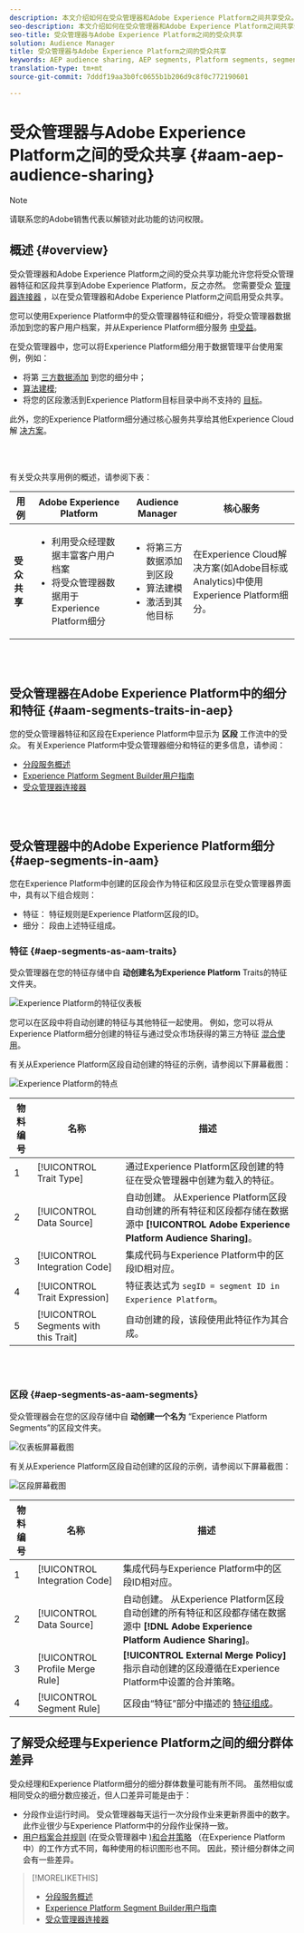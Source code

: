 ```yaml
---
description: 本文介绍如何在受众管理器和Adobe Experience Platform之间共享受众。
seo-description: 本文介绍如何在受众管理器和Adobe Experience Platform之间共享受众。
seo-title: 受众管理器与Adobe Experience Platform之间的受众共享
solution: Audience Manager
title: 受众管理器与Adobe Experience Platform之间的受众共享
keywords: AEP audience sharing, AEP segments, Platform segments, segment sharing, audience sharing, share segments
translation-type: tm+mt
source-git-commit: 7dddf19aa3b0fc0655b1b206d9c8f0c772190601

---
```



# 受众管理器与Adobe Experience Platform之间的受众共享 {#aam-aep-audience-sharing}

>[!NOTE]
>
> 请联系您的Adobe销售代表以解锁对此功能的访问权限。

## 概述 {#overview}

受众管理器和Adobe Experience Platform之间的受众共享功能允许您将受众管理器特征和区段共享到Adobe Experience Platform，反之亦然。 您需要受众 [管理器连接器](https://docs.adobe.com/content/help/en/experience-platform/sources/connectors/adobe-applications/audience-manager.html) ，以在受众管理器和Adobe Experience Platform之间启用受众共享。

您可以使用Experience Platform中的受众管理器特征和细分，将受众管理器数据添加到您的客户用户档案，并从Experience Platform细分服务 [中受益](https://www.adobe.io/apis/experienceplatform/home/profile-identity-segmentation/profile-identity-segmentation-services.html#!api-specification/markdown/narrative/technical_overview/segmentation/segmentation-overview.md)。

在受众管理器中，您可以将Experience Platform细分用于数据管理平台使用案例，例如：
* 将第 [三方数据添加](/help/using/overview/data-types-collected.md#third-party-data) 到您的细分中；
* [算法建模](/help/using/features/algorithmic-models/understanding-models.md);
* 将您的区段激活到Experience Platform目标目录中尚不支持的 [目标](https://docs.adobe.com/content/help/en/experience-platform/rtcdp/destinations/destinations-cat/destinations-catalog.html)。

此外，您的Experience Platform细分通过核心服务共享给其他Experience Cloud解 [决方案](https://docs.adobe.com/content/help/en/core-services/interface/experience-cloud.html)。

<br> 

有关受众共享用例的概述，请参阅下表：

| **用例** | **Adobe Experience Platform** | **Audience Manager** | **核心服务** |
---------|----------|---------|---------
| **受众共享** | <ul><li>利用受众经理数据丰富客户用户档案</li><li>将受众管理器数据用于Experience Platform细分</li></ul> | <ul><li>将第三方数据添加到区段</li><li>算法建模</li><li>激活到其他目标</li></ul> | 在Experience Cloud解决方案(如Adobe目标或Analytics)中使用Experience Platform细分。 |

<br> 

## 受众管理器在Adobe Experience Platform中的细分和特征 {#aam-segments-traits-in-aep}

您的受众管理器特征和区段在Experience Platform中显示为 **区段** 工作流中的受众。 有关Experience Platform中受众管理器细分和特征的更多信息，请参阅：

* [分段服务概述](https://docs.adobe.com/content/help/en/experience-platform/segmentation/home.html#audiences)
* [Experience Platform Segment Builder用户指南](https://docs.adobe.com/content/help/en/experience-platform/segmentation/ui/overview.html#audiences)
* [受众管理器连接器](https://docs.adobe.com/content/help/en/experience-platform/sources/connectors/adobe-applications/audience-manager.html)

<br> 

## 受众管理器中的Adobe Experience Platform细分 {#aep-segments-in-aam}

您在Experience Platform中创建的区段会作为特征和区段显示在受众管理器界面中，具有以下组合规则：
* 特征： 特征规则是Experience Platform区段的ID。
* 细分： 段由上述特征组成。

### 特征 {#aep-segments-as-aam-traits}

受众管理器在您的特征存储中自 **动创建名为Experience Platform** Traits的特征文件夹。

![Experience Platform的特征仪表板](/help/using/integration/integration-aep/assets/aep-traits-dashboard.png)

您可以在区段中将自动创建的特征与其他特征一起使用。 例如，您可以将从Experience Platform细分创建的特征与通过受众市场获得的第三方特征 [混合使用](/help/using/features/audience-marketplace/audience-marketplace.md)。

有关从Experience Platform区段自动创建的特征的示例，请参阅以下屏幕截图：

![Experience Platform的特点](/help/using/integration/integration-aep/assets/aep-trait.png)


| 物料编号 | 名称 | 描述 |
---------|----------|---------
| 1 | [!UICONTROL Trait Type] | 通过Experience Platform区段创建的特征在受众管理器中创建为载入的特征。 |
| 2 | [!UICONTROL Data Source] | 自动创建。 从Experience Platform区段自动创建的所有特征和区段都存储在数据源中 **[!UICONTROL Adobe Experience Platform Audience Sharing]**。 |
| 3 | [!UICONTROL Integration Code] | 集成代码与Experience Platform中的区段ID相对应。 |
| 4 | [!UICONTROL Trait Expression] | 特征表达式为 `segID = segment ID in Experience Platform`。 |
| 5 | [!UICONTROL Segments with this Trait] | 自动创建的段，该段使用此特征作为其合成。 |

<br> 

### 区段 {#aep-segments-as-aam-segments}

受众管理器会在您的区段存储中自 **动创建一个名为** “Experience Platform Segments”的区段文件夹。

![仪表板屏幕截图](/help/using/integration/integration-aep/assets/aep-segments-dashboard.png)

有关从Experience Platform区段自动创建的区段的示例，请参阅以下屏幕截图：

![区段屏幕截图](/help/using/integration/integration-aep/assets/aep-segment.png)

| 物料编号 | 名称 | 描述 |
---------|----------|---------
| 1 | [!UICONTROL Integration Code] | 集成代码与Experience Platform中的区段ID相对应。 |
| 2 | [!UICONTROL Data Source] | 自动创建。 从Experience Platform区段自动创建的所有特征和区段都存储在数据源中 **[!DNL Adobe Experience Platform Audience Sharing]**。 |
| 3 | [!UICONTROL Profile Merge Rule] | **[!UICONTROL External Merge Policy]** 指示自动创建的区段遵循在Experience Platform中设置的合并策略。 |
| 4 | [!UICONTROL Segment Rule] | 区段由“特征”部分中描述的 [特征组成](#aep-segments-as-aam-traits)。 |

## 了解受众经理与Experience Platform之间的细分群体差异

受众经理和Experience Platform细分的细分群体数量可能有所不同。 虽然相似或相同受众的细分数应接近，但人口差异可能是由于：

* 分段作业运行时间。 受众管理器每天运行一次分段作业来更新界面中的数字。 此作业很少与Experience Platform中的分段作业保持一致。
* [用户档案合并规则](/help/using/features/profile-merge-rules/merge-rules-overview.md) (在受众管理器中 [)和合并策略](https://docs.adobe.com/content/help/en/experience-platform/profile/ui/merge-policies.html) （在Experience Platform中）的工作方式不同，每种使用的标识图形也不同。 因此，预计细分群体之间会有一些差异。

>[!MORELIKETHIS]
>
>* [分段服务概述](https://docs.adobe.com/content/help/en/experience-platform/segmentation/home.html#audiences)
>* [Experience Platform Segment Builder用户指南](https://docs.adobe.com/content/help/en/experience-platform/segmentation/ui/overview.html#audiences)
>* [受众管理器连接器](https://docs.adobe.com/content/help/en/experience-platform/sources/connectors/adobe-applications/audience-manager.html)